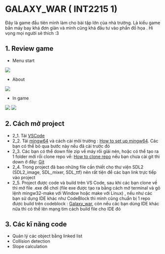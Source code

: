 # GALAXY_WAR ( INT2215 1)
Đây là game đầu tiên mình làm cho bài tập lớn của nhà trường. Là kiểu game bắn máy bay khá đơn giản và mình cũng khá đầu tư vào phần đồ họa . Hi vọng mọi người sẽ thích :3
## 1. Review game
- Menu start
<img src="https://i.imgur.com/Bwhfl9B.jpg">

- About
<img src="https://i.imgur.com/133R51y.jpg">

- In game
<img src="https://i.imgur.com/tlNCkax.jpeg">

<img src = "https://i.imgur.com/ezzby3h.jpg">

## 2. Cách mở project
- 2_1. Tải [VSCode](https://code.visualstudio.com/download) 
- 2_2. Tải [mingw64](https://sourceforge.net/projects/mingw-w64/files/) và cách cài môi trường : [How to set up mingw64](https://www.geeksforgeeks.org/installing-mingw-tools-for-c-c-and-changing-environment-variable/). Các bạn có thể bỏ qua bước này nếu đã cài trước đó 
- 2_3. Các bạn có thể down file zip về máy rồi giải nén, hoặc có thể tạo ra 1 folder mới rồi clone repo về: [How to clone repo](https://docs.github.com/en/repositories/creating-and-managing-repositories/cloning-a-repository) nếu bạn chưa cài git thì down ở đây: [Git](https://git-scm.com/downloads  )
- 2_4. Trong project đã bao những file cần thiết cho thư viện SDL2 (SDL2_image, SDL_mixer, SDL_ttf) nên rất tiện để các bạn link trực tiếp vào project
- 2_5. Project được code và build trên VS Code, sau khi các bạn clone về thì mở file .exe để chơi (file exe được tạo ra bằng cách mở terminal và gõ lệnh mingw32-make với Window hoặc make với Linux) , nếu như các bạn sử dụng IDE khác như CodeBlock thì mình cũng chuẩn bị 1 repo được build trên codeblock : [Galaxy_war](https://github.com/HinmQ21/galaxy_war), còn nếu các bạn dùng IDE khác nữa thì có thể lên mạng tìm cách build file cho IDE đó 

## 3. Các kĩ năng code 
- Quản lý các object bằng linked list
- Collision detection
- Slope calculation


